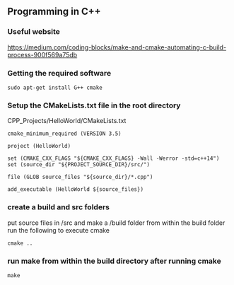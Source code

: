 ## Programming in C++

### Useful website
https://medium.com/coding-blocks/make-and-cmake-automating-c-build-process-900f569a75db

### Getting the required software
```
sudo apt-get install G++ cmake
```

### Setup the CMakeLists.txt file in the root directory
CPP_Projects/HelloWorld/CMakeLists.txt
```
cmake_minimum_required (VERSION 3.5)

project (HelloWorld)

set (CMAKE_CXX_FLAGS "${CMAKE_CXX_FLAGS} -Wall -Werror -std=c++14")
set (source_dir "${PROJECT_SOURCE_DIR}/src/")

file (GLOB source_files "${source_dir}/*.cpp")

add_executable (HelloWorld ${source_files})
```

### create a build and src folders
put source files in /src and make a /build folder from within the build folder run the following to execute cmake
```
cmake ..
```

### run make from within the build directory after running cmake
```
make
```

